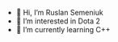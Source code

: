 - 👋 Hi, I’m Ruslan Semeniuk
- 👀 I’m interested in Dota 2
- 🌱 I’m currently learning C++


<!---
s1pliy/s1pliy is a ✨ special ✨ repository because its `README.md` (this file) appears on your GitHub profile.
You can click the Preview link to take a look at your changes.
--->
